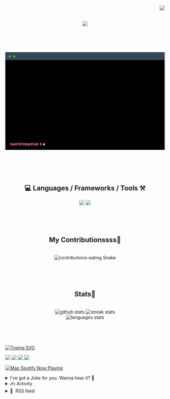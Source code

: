 <!-- VISITOR BADGE -->
<!-- https://github.com/hehuapei/visitor-badge -->

<img align="right" src="https://visitor-badge.laobi.icu/badge?page_id=mao1910.mao1910&left_color=%2379DAF9&right_color=%23FE6E96" />


<!-- TYPING SVG -->
<!-- https://github.com/DenverCoder1/readme-typing-svg -->

<h1 align="center">
    <img src="https://readme-typing-svg.herokuapp.com/?font=Righteous&size=35&center=true&vCenter=true&width=500&height=70&color=FE6E96&font=poppins&duration=5000&lines=Hi+There!+👋;+I'm+Mao!;" />
</h1>

<br/>

<!-- CODE/TERMINAL ABOUT ME -->
<h1 align="center">
<img src="./assets/terminal-5.gif" alt="Terminal" />
</h1>

<br/><br/><br/>


<!-- TECHNOLOGIES LOGOS -->
<!-- https://github.com/tandpfun/skill-icons -->

<h2 align="center">💻 Languages / Frameworks / Tools ⚒️</h2>
<div align="center">
    <img src="https://skillicons.dev/icons?i=javascript,typescript,angular,react,html,css,scss,bootstrap,cs,java,spring" />
    <img src="https://skillicons.dev/icons?i=flutter,firebase,supabase,mysql,git,github,gitlab,vscode,idea,maven,figma" />
</div>

<br/><br/><br/>


<!-- CONTRIBUTIONS SNAKE GAME -->
<!-- https://github.com/Platane/snk -->

<div align="center">
  <h2> My Contributionssss🐍 </h2>
  <br>
  <img alt="contributions-eating Snake" src="https://raw.githubusercontent.com/mao1910/mao1910/output/github-contribution-grid-snake.svg" />

  <!-- Four lines below suggested by Planate for Dark mode-->
  <picture>
  <source media="(prefers-color-scheme: dark)" srcset="github-snake-dark.svg" />
  <source media="(prefers-color-scheme: light)" srcset="github-snake.svg" />
  </picture>
  
  <br/><br/><br/>
</div>


<!-- GITHUB STATS -->
<!-- https://github.com/DenverCoder1/github-readme-streak-stats -->
<!-- https://github.com/anuraghazra/github-readme-stats -->
<!-- https://github-readme-stats-mao1910.vercel.app/ My own Vercel deployment-->

<h2 align="center"> Stats📝 </h2>
  <br>
<div align=center>
  <img width=429 src="https://github-readme-stats-mao1910.vercel.app/api?username=mao1910&count_private=true&show_icons=true&theme=dracula&rank_icon=github&hide=contribs&border_radius=10&border_color=79DAF9" alt="github stats"/>
  <img width=396 src="https://streak-stats.demolab.com/?user=mao1910&count_private=true&theme=dracula&currStreakNum=79DAF9&currStreakLabel=FE6E96&border_radius=10&border=79DAF9" alt="streak stats"/>
  <br/>
  <img src="https://github-readme-stats-mao1910.vercel.app/api/top-langs/?username=mao1910&layout=compact&theme=dracula&border_radius=10&size_weight=0.5&count_weight=0.5&border_color=79DAF9" alt="languages stats" />
</div>

<br/><br/><br/>


<!-- FOOTER -->
<!-- https://github.com/DenverCoder1/readme-typing-svg -->
<!-- https://readme-typing-svg.demolab.com/demo/ -->

<a href="https://git.io/typing-svg"><img src="https://readme-typing-svg.demolab.com?font=Poppins&pause=1000&color=FE6E96&width=535&lines=Thanks+for+dropping+by!;Feel+free+to+check+any+of+the+Socials+below+%F0%9F%91%87;Or+the+Joke+Of+The+Day+if+you're+down+for+a+giggle+%F0%9F%98%9D;Hope+to+see+you+again+%F0%9F%91%8A;Uh%3F+You're+still+here%3F;Well...+I'm+running+out+of+things+to+say...;Tell+you+what%2C+due+to+your+effort+and+perseverance%2C;I+shall+present+you+with+a+short+poem%3A;%22To+code%2C+or+not+to+code%2C+that+is+the+question%3A;Whether+'tis+nobler+in+the+IDE+to+debug;The+errors+and+issues+of+outrageous+software%2C;Or+to+take+up+the+keyboard+against+a+sea+of+bugs;And+by+coding%2C+end+them.%22;by+William+Shakespeare%2C+probably.+;Pretty+sure+that's+Hamlet's.;Alrighty%2C+this+has+been+fun.;But+I'll+restart+the+loop+now...+see+ya+soon!" alt="Typing SVG" /></a>


<!--  SOCIAL NETWORKS -->
<!-- https://github.com/alexandresanlim/Badges4-README.md-Profile -->

  <div> 
    <a href="https://www.linkedin.com/" target="_blank"><img src="https://img.shields.io/badge/-LinkedIn-%230077B5?style=for-the-badge&logo=linkedin&logoColor=white" target="_blank"></a> <!-- ADD LINKEDIN PROFILE -->
    <a href = "https://www.google.com"><img src="https://img.shields.io/badge/Portfolio-4285F4?style=for-the-badge&logo=Google-chrome&logoColor=white" target="_blank"></a> <!-- ADD PORTFOLIO WEBSITE -->
    <a href="https://discord.gg" target="_blank"><img src="https://img.shields.io/badge/Discord-7289DA?style=for-the-badge&logo=discord&logoColor=white" target="_blank"></a> <!-- ADD DISCORD -->
    <a href = "mao1910dev@gmail.com"><img src="https://img.shields.io/badge/Gmail-D14836?style=for-the-badge&logo=gmail&logoColor=white" target="_blank"></a>
  </div>


<!-- SPOTIFY PLAYING-->
<!-- https://github.com/novatorem/novatorem -->
<!-- https://spotify-now-playing-novatorem-git-main-mao1910.vercel.app/ My own Vercel deployment-->

[<img width=438px src="https://spotify-now-playing-git-main-mao1910.vercel.app//api/spotify/?border_color=FE6E96" alt="Mao Spotify Now Playing" />](https://open.spotify.com/user/31542et242zglhf42ydrtqgvuvde)


<!-- JOKE OF THE DAY -->
<!-- https://github.com/ABSphreak/readme-jokes -->
<!-- https://readme-jokes-git-master-mao1910.vercel.app/ My own Vercel deployment-->

<details>
<summary>I've got a Joke for you. Wanna hear it? 🙈</summary>

<br/>

 <tr>
 <td style="padding-top:4px"><img src = "https://readme-jokes-git-master-mao1910.vercel.app/api?&theme=dracula"></td>
 </tr>

</details>


<!-- ACTIVITY -->
<!-- https://github.com/jamesgeorge007/github-activity-readme -->


<details>
<summary>✍️ Activity</summary>

<br/>
<!-- START_SECTION:activity -->
<!--END_SECTION:activity-->

</details>


<!-- RSS FEED -->
<!-- https://github.com/gautamkrishnar/blog-post-workflow -->


<details>
<summary>📕 &nbsp;RSS feed</summary>

<br/>

<!-- BLOG-POST-LIST:START -->
 #### - [What's Behind the Excitement in the JavaScript Community about Bun.js?](https://dev.to/mitchiemt11/whats-behind-the-excitement-in-the-javascript-community-about-bunjs-2p4l) 
 <details><summary>Article</summary> <p>Howdy, folks!👋</p>

<p>Bun, a new JavaScript runtime that entered beta in July 2022, has generated significant buzz within the JavaScript community, v1.0 is out! Developers are enthusiastic about it for several reasons.</p>

<p><strong>What is Bun</strong><br>
Firstly, Bun is described as <strong>"a fast all-in-one JavaScript runtime"</strong> and is developed by Jarred Sumner using the Zig programming language. It joins the ranks of Deno.js and Node.js, but what sets it apart is its focus on delivering exceptional speed and enhanced complexity.</p>

<p><a href="https://res.cloudinary.com/practicaldev/image/fetch/s--wKxCBq9y--/c_limit%2Cf_auto%2Cfl_progressive%2Cq_auto%2Cw_800/https://dev-to-uploads.s3.amazonaws.com/uploads/articles/g02ppepuapdvvp7x9osu.png" class="article-body-image-wrapper"><img src="https://res.cloudinary.com/practicaldev/image/fetch/s--wKxCBq9y--/c_limit%2Cf_auto%2Cfl_progressive%2Cq_auto%2Cw_800/https://dev-to-uploads.s3.amazonaws.com/uploads/articles/g02ppepuapdvvp7x9osu.png" alt="Bun landing" width="800" height="369"></a></p>

<p>JavaScript has evolved significantly over the years, with features like ES modules and async/await that were not present when Node.js was initially created by Ryan Dahl in 2009. Dahl's own regrets about certain aspects of Node.js led to the development of Deno.js in 2020, built with Rust to address issues related to security, performance, and native TypeScript support. Despite Deno's advantages, it hasn't seen widespread adoption, partly due to the need for rewriting npm packages.</p>

<p>Bun, on the other hand, has sparked excitement for its high-speed performance and compatibility with Node.js, leading some to speculate that it could be a "Node-killer."</p>

<p><strong>How does Bun.js differ from Deno.js and Node.js?</strong></p>

<p><a href="https://res.cloudinary.com/practicaldev/image/fetch/s--FvU4vVMP--/c_limit%2Cf_auto%2Cfl_progressive%2Cq_66%2Cw_800/https://dev-to-uploads.s3.amazonaws.com/uploads/articles/75ugrnpogg9m0r05sbpy.gif" class="article-body-image-wrapper"><img src="https://res.cloudinary.com/practicaldev/image/fetch/s--FvU4vVMP--/c_limit%2Cf_auto%2Cfl_progressive%2Cq_66%2Cw_800/https://dev-to-uploads.s3.amazonaws.com/uploads/articles/75ugrnpogg9m0r05sbpy.gif" alt="thinking gif" width="370" height="300"></a></p>

<p>While Node.js, Deno.js, and Bun.js are all runtimes for JavaScript outside the browser, there are significant differences among them. Node.js is written in C++, Deno.js in Rust, and Bun.js in Zig. Bun.js leverages Zig's attributes, such as clear control flow and low-level memory control, to make it easier to write fast software.</p>

<p>In terms of performance, Bun.js stands out. It uses Webkit's JavaScriptCore engine, the same engine that powers Apple's Safari, for a "fast start," and benchmark results on its website show it consistently outperforming both Node.js and Deno.js by at least three times.</p>

<p><a href="https://res.cloudinary.com/practicaldev/image/fetch/s--u3kXvFs8--/c_limit%2Cf_auto%2Cfl_progressive%2Cq_auto%2Cw_800/https://dev-to-uploads.s3.amazonaws.com/uploads/articles/kuwpilbslff67d7vddzt.png" class="article-body-image-wrapper"><img src="https://res.cloudinary.com/practicaldev/image/fetch/s--u3kXvFs8--/c_limit%2Cf_auto%2Cfl_progressive%2Cq_auto%2Cw_800/https://dev-to-uploads.s3.amazonaws.com/uploads/articles/kuwpilbslff67d7vddzt.png" alt="bun stats" width="800" height="733"></a></p>

<p>Bun.js also supports TypeScript and simplifies the installation of packages from npm with its built-in npm manager, making it up to 20 times faster than Node.js. Additional features include an integrated SQLite3 client, web APIs like get and WebSocket, automatic loading of environment variables, and a built-in test runner.</p>

<p>Of the three runtimes, Bun.js excels in terms of performance, Deno.js is known for its security, and Node.js boasts the largest and most stable community.</p>

<p><strong>Will Bun.js actually make an impact on the ecosystem?</strong></p>

<p>The JavaScript ecosystem is indeed excited about Bun.js. The hype surrounding its release is significant, and JavaScript developers are eager to explore its exceptional speed and robust tooling for productivity. The Bun.js Discord server already has a thriving community of over 2000 members, indicating strong enthusiasm for this new technology.</p>

<p><strong>What's the future outlook for Bun.js, Node.js, and Deno.js</strong></p>

<p>JavaScript is here to stay, and Bun.js, Node.js, and Deno.js all have their roles in its future. Node.js, with its recent release of version 20, remains a staple in many businesses and startups, including giants like PayPal.</p>

<p>Deno.js is actively evolving and expanding, aiming to become a software-as-a-service (SaaS) platform for managing JavaScript runtime services.</p>

<p>While Bun.js shows promise, it's still in the early stages and has limited support, particularly on Windows where it requires Windows Subsystem for Linux to run. It's not yet suitable for production-ready software, and there's work to be done to mature it.</p>

<p>In conclusion, Bun.js has stirred up excitement in the JavaScript community with its promise of high-speed performance and innovative features, offering a compelling alternative to Node.js and Deno.js. Its future impact on the ecosystem remains to be seen, but it's clear that JavaScript developers are eager to embrace this new technology.</p>

<p><em>To get started with Bun.js and explore its capabilities, visit the <a href="https://bun.sh/">https://bun.sh/</a> website.</em></p>

<p>Until next time....</p>

<p><a href="https://res.cloudinary.com/practicaldev/image/fetch/s--zDvqImPQ--/c_limit%2Cf_auto%2Cfl_progressive%2Cq_auto%2Cw_800/https://dev-to-uploads.s3.amazonaws.com/uploads/articles/635leop2yy7cry2zv3n7.jpeg" class="article-body-image-wrapper"><img src="https://res.cloudinary.com/practicaldev/image/fetch/s--zDvqImPQ--/c_limit%2Cf_auto%2Cfl_progressive%2Cq_auto%2Cw_800/https://dev-to-uploads.s3.amazonaws.com/uploads/articles/635leop2yy7cry2zv3n7.jpeg" alt="cheers" width="561" height="360"></a></p>

 </details> 
 <hr /> 

 #### - [How to Build a Passkey Login Page with React](https://dev.to/vdelitz/how-to-build-a-passkey-login-page-with-react-16jl) 
 <details><summary>Article</summary> <h2>
  
  
  1. Introduction
</h2>

<p>In this blog post, we’ll be walking through the process of building a sample application with passkey authentication using React. We’ll cover how to embed the Corbado web component and implement passkey login functionality for a seamless user experience.</p>

<p>If you want to see the finished code, please have a look at our <a href="https://github.com/corbado/example-passkeys-react">sample application repository on GitHub</a>.</p>

<p>The result looks as follows:</p>

<p><a href="https://res.cloudinary.com/practicaldev/image/fetch/s--sp89y2lo--/c_limit%2Cf_auto%2Cfl_progressive%2Cq_auto%2Cw_800/https://dev-to-uploads.s3.amazonaws.com/uploads/articles/tg0lf9lfm0tpqu6rtwz8.png" class="article-body-image-wrapper"><img src="https://res.cloudinary.com/practicaldev/image/fetch/s--sp89y2lo--/c_limit%2Cf_auto%2Cfl_progressive%2Cq_auto%2Cw_800/https://dev-to-uploads.s3.amazonaws.com/uploads/articles/tg0lf9lfm0tpqu6rtwz8.png" alt="Passkey Login Page" width="800" height="253"></a></p>

<h2>
  
  
  2. Prerequisites
</h2>

<p>This tutorial assumes basic familiarity with React, HTML, CSS and JavaScript. Let’s dive in! Moreover, you need to have Node and NPM installed on your machine.‍</p>

<h2>
  
  
  3. Repository structure
</h2>

<p>Let’s first discuss the structure of our project (<a href="https://github.com/corbado/example-passkeys-react">full GitHub repo</a>):</p>


<div class="ltag_gist-liquid-tag">
  
</div>


<p>The rest of the files of this project can be ignored for the purpose of this tutorial.‍</p>

<h2>
  
  
  4. Set up the React project
</h2>

<p>In the following, we explain step-by-step what needs to be done to successfully set up the React project.</p>

<p>Let’s start out by initializing a new React project. In this tutorial, we’re using React version 18.2.0:</p>

<p><code>npx create-react-app react-example<br>
</code><br>
If you’re asked to proceed, click “Yes”. Then execute:</p>

<p><code>cd react-example<br>
</code><br>
If you run</p>

<p><code>npm start<br>
</code><br>
the sample skeleton application starts at <a href="http://localhost:3000:">http://localhost:3000:</a></p>

<p><a href="https://res.cloudinary.com/practicaldev/image/fetch/s--t08XUOFe--/c_limit%2Cf_auto%2Cfl_progressive%2Cq_auto%2Cw_800/https://dev-to-uploads.s3.amazonaws.com/uploads/articles/w6t7ebiahvmum8z1fl16.png" class="article-body-image-wrapper"><img src="https://res.cloudinary.com/practicaldev/image/fetch/s--t08XUOFe--/c_limit%2Cf_auto%2Cfl_progressive%2Cq_auto%2Cw_800/https://dev-to-uploads.s3.amazonaws.com/uploads/articles/w6t7ebiahvmum8z1fl16.png" alt="React skeleton" width="800" height="368"></a></p>
<h2>
  
  
  5. Set up the Corbado web component for passkey authentication
</h2>
<h3>
  
  
  5.1 Set up your Corbado account and project
</h3>

<p>Visit the <a href="https://app.corbado.com/signin#register">Corbado developer panel</a> to sign up and create your account (you’ll see the passkey sign-up in action here!).</p>

<p><a href="https://res.cloudinary.com/practicaldev/image/fetch/s--F-ePE7yP--/c_limit%2Cf_auto%2Cfl_progressive%2Cq_auto%2Cw_800/https://dev-to-uploads.s3.amazonaws.com/uploads/articles/64tbxytwwbcdbh0u0l6m.png" class="article-body-image-wrapper"><img src="https://res.cloudinary.com/practicaldev/image/fetch/s--F-ePE7yP--/c_limit%2Cf_auto%2Cfl_progressive%2Cq_auto%2Cw_800/https://dev-to-uploads.s3.amazonaws.com/uploads/articles/64tbxytwwbcdbh0u0l6m.png" alt="Corbado developer panel" width="800" height="357"></a></p>

<p>In the appearing project wizard, select “Integration guide”. Then, select “Web app” as type of app and afterward select “No existing users” as we’re building a new app from scratch. Moreover, providing some details regarding your frontend and backend tech stack as well as the main goal you want to achieve with Corbado helps us to customize and smooth your developer experience.</p>

<p>Then, jump over to the <a href="https://app.corbado.com/app/getting-started/integration-guide">integration guide</a> that helps to set up all required settings.</p>

<p><a href="https://res.cloudinary.com/practicaldev/image/fetch/s--B1hgdJ-r--/c_limit%2Cf_auto%2Cfl_progressive%2Cq_auto%2Cw_800/https://dev-to-uploads.s3.amazonaws.com/uploads/articles/2meg9e2x0mljpz2mvsk2.png" class="article-body-image-wrapper"><img src="https://res.cloudinary.com/practicaldev/image/fetch/s--B1hgdJ-r--/c_limit%2Cf_auto%2Cfl_progressive%2Cq_auto%2Cw_800/https://dev-to-uploads.s3.amazonaws.com/uploads/articles/2meg9e2x0mljpz2mvsk2.png" alt="Integration guide" width="800" height="541"></a></p>

<p>In step 1, we need to define a new authorized origin, which is <a href="http://localhost:3000">http://localhost:3000</a> in the case of our React application (you can give it any name you want, e.g. “local”).</p>

<p><a href="https://res.cloudinary.com/practicaldev/image/fetch/s--kEGZkW8f--/c_limit%2Cf_auto%2Cfl_progressive%2Cq_auto%2Cw_800/https://dev-to-uploads.s3.amazonaws.com/uploads/articles/5mw2iylu0w847e7eub9f.png" class="article-body-image-wrapper"><img src="https://res.cloudinary.com/practicaldev/image/fetch/s--kEGZkW8f--/c_limit%2Cf_auto%2Cfl_progressive%2Cq_auto%2Cw_800/https://dev-to-uploads.s3.amazonaws.com/uploads/articles/5mw2iylu0w847e7eub9f.png" alt="Add authorized origin" width="800" height="505"></a></p>

<p>In this example, the creation of an API secret is optional. You would need it if you want to request protected user data from the Corbado backend or use Corbado’s session management for protecting your own resources.</p>

<p>Next, we set the Application URL, Redirect URL and Relying Party ID to the following values (see explanation below):</p>

<p><a href="https://res.cloudinary.com/practicaldev/image/fetch/s--F2J2t-If--/c_limit%2Cf_auto%2Cfl_progressive%2Cq_auto%2Cw_800/https://dev-to-uploads.s3.amazonaws.com/uploads/articles/wgx9y5hocpilg86i6fdw.png" class="article-body-image-wrapper"><img src="https://res.cloudinary.com/practicaldev/image/fetch/s--F2J2t-If--/c_limit%2Cf_auto%2Cfl_progressive%2Cq_auto%2Cw_800/https://dev-to-uploads.s3.amazonaws.com/uploads/articles/wgx9y5hocpilg86i6fdw.png" alt="Application URL Redirect URL Relying Party ID" width="800" height="405"></a></p>

<p>Application URL: Provide the URL where you embedded the web component, here: <a href="http://localhost:3000">http://localhost:3000</a><br>
Redirect URL: Provide the URL your app should redirect to after successful authentication and which gets sent a short-term session cookie, here: <a href="http://localhost:3000/profile">http://localhost:3000/profile</a><br>
Relying Party ID: Provide the domain (no protocol, no port and no path) where passkeys should be bound to, here: localhost<br>
The last two steps in the integration guide (“Add Corbado session management and protect your routes” and “Start using passkeys”) will be covered below.‍</p>
<h3>
  
  
  5.2 Embed the web component in the frontend
</h3>

<p>Now, let’s jump back to the code we created from step 4.</p>

<p>Then, we need to install the web component:</p>

<p><code>npm i @corbado/webcomponent<br>
</code><br>
Next, we create a .env file where we put in the Corbado project ID:</p>


<div class="ltag_gist-liquid-tag">
  
</div>


<p>Then, we add a new file Home.js. This file contains the sign up / login web component. As HTML attribute “project-id”, we past the project ID from the developer panel into the .env file and read it from there.</p>

<p>Optionally, you can modify the styling (via CSS classes) and text / behavior (via the developer panel or via HTML attributes).‍</p>

<p>Moreover, we install the “react-router-dom” package.</p>

<p><code>npm i react-router-dom<br>
</code><br>
Then, we add routing to index.js:</p>


<div class="ltag_gist-liquid-tag">
  
</div>


<p>Restart your React web app (via npm start) and open <a href="http://localhost:3000">http://localhost:3000</a> in the browser. You should see the following screen with the Corbado web component to sign up and log in:</p>

<p><a href="https://res.cloudinary.com/practicaldev/image/fetch/s--JSIVHfOy--/c_limit%2Cf_auto%2Cfl_progressive%2Cq_auto%2Cw_800/https://dev-to-uploads.s3.amazonaws.com/uploads/articles/paj5v0jkdj7y5cwk9im6.png" class="article-body-image-wrapper"><img src="https://res.cloudinary.com/practicaldev/image/fetch/s--JSIVHfOy--/c_limit%2Cf_auto%2Cfl_progressive%2Cq_auto%2Cw_800/https://dev-to-uploads.s3.amazonaws.com/uploads/articles/paj5v0jkdj7y5cwk9im6.png" alt="Passkey Login Page" width="800" height="253"></a></p>

<p>‍</p>

<h3>
  
  
  5.3 Set up the profile page
</h3>

<p>After successful authentication, the Corbado web component redirects the user to the provided Redirect URL (<a href="https://localhost:3000/profile">https://localhost:3000/profile</a>). This page renders basic user information (user ID and email) and provides a button to logout. Create a Profile.js file and add the following code:</p>


<div class="ltag_gist-liquid-tag">
  
</div>


<p>Also adapt index.js to provide adequate routing:</p>


<div class="ltag_gist-liquid-tag">
  
</div>


<p>This page has content that should only be visible to authenticated users. Therefore, we use Corbado session management in the code above.‍</p>

<h3>
  
  
  5.4 Start using passkeys
</h3>

<p>If everything is set up and installed, run the application with</p>

<p><code>npm start<br>
</code><br>
You should see the following screen:</p>

<p><a href="https://res.cloudinary.com/practicaldev/image/fetch/s--p8LPUgew--/c_limit%2Cf_auto%2Cfl_progressive%2Cq_auto%2Cw_800/https://dev-to-uploads.s3.amazonaws.com/uploads/articles/6eovqgijbnt9wvu0gk68.png" class="article-body-image-wrapper"><img src="https://res.cloudinary.com/practicaldev/image/fetch/s--p8LPUgew--/c_limit%2Cf_auto%2Cfl_progressive%2Cq_auto%2Cw_800/https://dev-to-uploads.s3.amazonaws.com/uploads/articles/6eovqgijbnt9wvu0gk68.png" alt="Passkey Login Page" width="800" height="450"></a></p>

<p>After successful sign up / login, you see the profile page:</p>

<p>![Passkey Profile Page(<a href="https://dev-to-uploads.s3.amazonaws.com/uploads/articles/g0i6w7ztyqpqw0h5qia7.png">https://dev-to-uploads.s3.amazonaws.com/uploads/articles/g0i6w7ztyqpqw0h5qia7.png</a>)</p>

<p>‍</p>

<h2>
  
  
  6. Conclusion
</h2>

<p>This tutorial showed how easy it is to add passwordless authentication with passkeys to a React app using Corbado. Besides the passkey-first authentication, Corbado provides simple session management, that we used for a retrieval of basic user data. If you want to read more about how you can leverage Corbado’s session management to retrieve backend data, please check out our documentation <a href="https://docs.corbado.com/sessions/overview">here </a>or if you want to add Corbado to your existing app with existing users, please see our documentation <a href="https://docs.corbado.com/products/corbado-connect">here</a>.</p>

 </details> 
 <hr /> 

 #### - [Maximizing Efficiency and Savings: A Guide to Optimizing Amazon Redshift](https://dev.to/luxacademy/maximizing-efficiency-and-savings-a-guide-to-optimizing-amazon-redshift-3ddl) 
 <details><summary>Article</summary> <p><a href="https://res.cloudinary.com/practicaldev/image/fetch/s--KsfxSjpj--/c_limit%2Cf_auto%2Cfl_progressive%2Cq_auto%2Cw_800/https://dev-to-uploads.s3.amazonaws.com/uploads/articles/fsua77i6345opv9ybeko.png" class="article-body-image-wrapper"><img src="https://res.cloudinary.com/practicaldev/image/fetch/s--KsfxSjpj--/c_limit%2Cf_auto%2Cfl_progressive%2Cq_auto%2Cw_800/https://dev-to-uploads.s3.amazonaws.com/uploads/articles/fsua77i6345opv9ybeko.png" alt="Image description" width="800" height="396"></a></p>

<p><strong>Amazon Redshift</strong> serves as a robust data warehousing service that assumes a pivotal role in the management of large-scale data analytics for organizations.</p>

<p>As a data engineer, your interaction with AWS Redshift becomes indispensable if your company prefers it as the data warehousing technology, or if your organization has embraced it as the central data lakehouse tool to leverage the combined advantages of a data lake and warehouse within a unified platform.</p>

<p>To fully exploit the capabilities of Redshift while concurrently managing costs and ensuring the efficiency of query performance, optimization becomes imperative. </p>

<p>In this article, we will delve into a set of strategies designed to assist you in optimizing Amazon Redshift for both cost-effectiveness and query performance. This endeavor will not only result in cost savings for your organization but also enhance query speed, benefiting you as a developer.</p>

<p><strong>We will be discussing several strategies, including:</strong></p>

<ol>
<li>Data Modeling</li>
<li>Data Loading</li>
<li>Compression</li>
<li>Query Optimization</li>
<li>Concurrency Scaling</li>
<li>Workload Management (WLM)</li>
<li>Partitioning</li>
<li>Vacuuming and Analyzing</li>
<li>Monitoring and Alerts</li>
<li>Redshift Spectrum</li>
<li>Redshift Advisor and Reserved Instances </li>
<li>Regular Review and Optimization</li>
</ol>

<h3>
  
  
  <strong>1). Data Modeling</strong>
</h3>

<p>The foundation of effective Redshift optimization begins with smart data modeling decisions:</p>

<ul>
<li>Data Distribution and Sort Keys: The choice of data distribution style (even, key, or all) and sort keys for your tables can significantly impact query performance. It's essential to select these attributes thoughtfully based on your specific needs.</li>
<li>Normalization vs. Denormalization: Evaluate your query patterns to decide whether to normalize or denormalize your data. Normalization conserves storage space, while denormalization can enhance query performance. Your choice should align with your unique requirements.</li>
</ul>

<h3>
  
  
  <strong>2). Data Loading</strong>
</h3>

<p>Efficient data loading processes are crucial for Redshift optimization:</p>

<ul>
<li>COPY Command: Utilize the COPY command for bulk data loading instead of INSERT operations. It is not only faster but also more cost-effective, particularly when dealing with substantial data volumes.</li>
<li>Amazon S3 Staging: Consider using Amazon S3 as a staging area for data loading. This approach simplifies the process and reduces load times, enhancing overall efficiency.</li>
</ul>

<h3>
  
  
  <strong>3). Compression</strong>
</h3>

<p>Optimizing storage with proper compression techniques can lead to substantial savings and improved query performance:</p>

<ul>
<li>Compression Encodings: Employ suitable compression encodings for columns to save storage costs and boost query performance. Selecting the right encodings is key to success.</li>
<li>ANALYZE Command: Run the ANALYZE command periodically to update statistics. This aids the query planner in making informed decisions regarding data distribution and compression.</li>
</ul>

<h3>
  
  
  <strong>4). Query Optimization</strong>
</h3>

<p>Fine-tuning your queries can significantly impact performance:</p>

<ul>
<li>EXPLAIN Command: Use the EXPLAIN command to analyze query plans and identify performance bottlenecks. This helps in pinpointing areas that require optimization.</li>
<li>Column Selection: Avoid using SELECT * in queries; instead, explicitly list the columns you need. This reduces unnecessary data transfer and computation.</li>
<li>Minimize DISTINCT and ORDER BY: Minimize the use of DISTINCT and ORDER BY clauses, as they can be computationally expensive. Use them only when necessary.</li>
</ul>

<h3>
  
  
  <strong>5). Concurrency Scaling</strong>
</h3>

<p>Efficiently managing query concurrency is vital:</p>

<ul>
<li>Automatic Concurrency Scaling: Enable automatic concurrency scaling to handle query load spikes without sacrificing performance.</li>
<li>Custom Concurrency Settings: Adjust concurrency scaling settings based on your workload and requirements, striking the right balance between cost and performance.</li>
</ul>

<h3>
  
  
  <strong>6). Workload Management (WLM)</strong>
</h3>

<p>Effectively allocate resources among different query workloads:</p>

<ul>
<li>WLM Queues: Utilize WLM queues to distribute resources efficiently. Set appropriate memory and concurrency values for each queue to optimize both cost and performance.</li>
</ul>

<h3>
  
  
  <strong>7). Partitioning</strong>
</h3>

<p>For large tables with specific query patterns, partitioning is a game-changer:</p>

<ul>
<li>Table Partitioning: Implement table partitioning if you frequently query specific date ranges or subsets of data. This enhances query performance and reduces costs.</li>
</ul>

<h3>
  
  
  <strong>8). Vacuuming and Analyzing</strong>
</h3>

<p>Maintenance tasks are essential for long-term optimization:</p>

<ul>
<li>VACUUM and ANALYZE: Regularly run the VACUUM and ANALYZE commands to reclaim storage space and keep statistics up-to-date, ensuring peak performance.</li>
</ul>

<h3>
  
  
  <strong>9). Monitoring and Alerts</strong>
</h3>

<p>Stay proactive with monitoring and alert systems:</p>

<ul>
<li>Monitoring Tools: Implement monitoring and set up alerts to track query performance and resource utilization. Services like Amazon CloudWatch can be invaluable for this purpose.</li>
</ul>

<h3>
  
  
  <strong>10). Redshift Spectrum</strong>
</h3>

<p>Leverage Redshift Spectrum for cost-effective data querying:</p>

<ul>
<li>Amazon S3 Integration: Consider using Redshift Spectrum to query data stored in Amazon S3 directly, especially for historical or less-frequently accessed data. This can significantly reduce storage costs
.</li>
</ul>

<h3>
  
  
  <strong>11) Redshift Advisor and Reserved Instances</strong>
</h3>

<p>Utilize built-in tools for guidance and cost savings:</p>

<ul>
<li>
<strong>Redshift Advisor:</strong> Take advantage of the Redshift Advisor tool, which provides recommendations for optimizing your cluster's performance and cost-efficiency.</li>
<li>
<strong>Reserved Instances (RIs):</strong> If your Redshift usage is steady, consider purchasing Reserved Instances to lower your per-hour costs, providing predictability and savings.</li>
</ul>

<h3>
  
  
  <strong>12). Regular Review and Optimization</strong>
</h3>

<p>Continuous improvement is the key to success:</p>

<ul>
<li>
<strong>Performance and Cost Metrics:</strong> Regularly review your cluster's performance and cost metrics to identify opportunities for optimization. Adapting to changing needs is crucial.</li>
</ul>

<h3>
  
  
  <strong>Conclusion</strong>
</h3>

<p>Optimizing Amazon Redshift for cost and query performance is not a one-time task but rather an <strong>ongoing journey</strong> that requires a deep understanding of your data, workload, and business objectives. By implementing the strategies mentioned in this article and staying vigilant, you can continuously fine-tune your Redshift cluster to strike the right balance between cost savings and efficient data analytics. This iterative process ensures that your organization maximizes the benefits of this powerful data warehousing service, adapting to evolving needs and extracting valuable insights from your data.</p>

 </details> 
 <hr /> 

 #### - [4 Open-Source Technologies Every True Full-Stack Developer Should Master](https://dev.to/rigdev/4-open-source-technologies-every-true-full-stack-developer-should-master-33e9) 
 <details><summary>Article</summary> <p>Full-stack development is a constantly evolving, dynamic field with new tools and technologies. Developers often find themselves in pursuit of the best resources to streamline their workflow and build exceptional applications. From the frontend user interface to the backend server logic and all the data management in between, the task can seem daunting, and using the right set of tools makes all the difference. There are multiple frameworks and tools with different capabilities for every part of full-stack applications, and choosing the proper set helps simplify and streamline the development process.</p>

<p>In this article, we'll explore a powerful set of open-source frameworks and tools that can be a go-to option for a number of applications when building fully functional, full-stack projects.</p>

<p><a href="https://res.cloudinary.com/practicaldev/image/fetch/s--GwEzGfdG--/c_limit%2Cf_auto%2Cfl_progressive%2Cq_66%2Cw_800/https://dev-to-uploads.s3.amazonaws.com/uploads/articles/1p5gi8esxt2w8te6nq53.gif" class="article-body-image-wrapper"><img src="https://res.cloudinary.com/practicaldev/image/fetch/s--GwEzGfdG--/c_limit%2Cf_auto%2Cfl_progressive%2Cq_66%2Cw_800/https://dev-to-uploads.s3.amazonaws.com/uploads/articles/1p5gi8esxt2w8te6nq53.gif" alt="Darth Full Stack" width="400" height="171"></a></p>

<p>The 4 technologies that we will discuss in this article are:</p>

<ol>
<li>React.js for Frontend Development</li>
<li>Golang for Backend Development</li>
<li>PostgreSQL for the Database layer</li>
<li>Rig.dev for DevOps/Deployment</li>
</ol>

<p>DevOps/Deployment has been added to expand the role of a full-stack developer within the entire development lifecycle.</p>

<h2>
  
  
  Frontend with Reactjs
</h2>

<p>React.js, developed and maintained by Meta (formerly Facebook), is an open-source JavaScript library for building user interfaces. React's component-based architecture sets it apart, which allows developers to break down user interfaces into reusable and encapsulated components. This approach fosters modular development and efficient rendering.</p>

<p>One of the great things about Reactjs is its popularity and community support. One will find a wealth of resources, tutorials, and third-party libraries to enhance your React projects, and it's also one of the most versatile front-end frameworks.</p>

<p><strong>Use Cases and Examples</strong></p>

<ul>
<li>Single-Page Applications (SPAs): React's component-based architecture is perfect for building SPAs, where dynamic content updates are essential.</li>
<li>Progressive Web Apps (PWAs): React can create PWAs that provide a native app-like experience in the browser.</li>
<li>Interactive User Interfaces: React simplifies the development of complex UIs with interactive elements, such as forms, dashboards, and real-time data displays.</li>
</ul>

<p><strong>Benefits of React.js:</strong></p>

<ul>
<li>Component-Based Architecture: React's component-based approach encourages code reusability and maintainability by breaking user interfaces into reusable building blocks.</li>
<li>Virtual DOM: React's virtual DOM minimizes browser updates, resulting in faster performance and a smoother user experience.</li>
<li>One-Way Data Flow: React's unidirectional data flow simplifies data management and enhances application predictability and testability.</li>
</ul>

<h2>
  
  
  Backend with Golang
</h2>

<p>Go, often referred to as Golang is an open-source, statically typed programming language created by Google. While not a traditional backend framework, Go is known for its efficiency, simplicity, and robust standard library, making it an excellent choice for building server-side applications.</p>

<p><strong>Primary Functionalities</strong></p>

<ul>
<li>Concurrency: Go's built-in concurrency primitives, like goroutines and channels, make writing highly concurrent and efficient backend code easy.</li>
<li>Networking: Go provides robust networking support, making it suitable for building network-related applications, including network protocols, servers, and clients.</li>
<li>Web Frameworks: Go has web frameworks like Gin and Echo that simplify building robust web services with routing, middleware support, and more.</li>
</ul>

<p><strong>Benefits of Golang:</strong></p>

<ul>
<li>Simplicity and Readability: Go's clean and minimalistic syntax promotes code readability and reduces unnecessary complexity. It encourages good coding practices and makes code easier to understand and maintain.</li>
<li>Concurrency Support: Go provides built-in support for concurrency with goroutines and channels, making it efficient for concurrent and parallel programming.</li>
<li>Strongly Typed and Statically Checked: It is statically typed, which means variable types are checked simultaneously, ensuring code reliability and reducing runtime errors.</li>
<li>Cross-Platform Compatibility: Go is highly portable and compiles machine code, allowing developers to create cross-platform applications for various operating systems.</li>
</ul>

<h2>
  
  
  Database layer with PostgreSQL
</h2>

<p>PostgreSQL, often called Postgres, is an open-source relational database management system (RDBMS) known for its reliability and extensibility. It supports various data types, including JSON, and offers advanced features such as indexing, replication, and partitioning.</p>

<p>It is an ancient database management system and can be integrated with programming languages like Java, C, C++, etc. This feature allows developers to have customized functions.</p>

<p><strong>Features of PostgreSQL:</strong></p>

<ul>
<li>ACID Compliance: PostgreSQL is fully ACID-compliant, ensuring data integrity and reliability, even in complex transactional scenarios.</li>
<li>Advanced Indexing: PostgreSQL provides various indexing methods, including B-tree, hash, and GiST (Generalized Search Tree), allowing developers to optimize queries for multiple data types.</li>
<li>Concurrency Control: PostgreSQL can handle concurrent access because of its Multi-Version Concurrency Control (MVCC) system. This means that multiple users can access and modify data without conflicts.</li>
</ul>

<p><strong>Benefits of using PostgreSQL:</strong></p>

<ul>
<li>Rich features and extensions: Robust features of PostgreSQL, like Multi-Version Concurrency Control (MVCC), recovery, granular access controls, tablespaces, asynchronous replication, nested transactions, and a refined query planner/optimizer make it stand out from other databases.</li>
<li>Reliability and standards compliance: The large base of open source contributors lends it a built-in community support network. It's highly fault-tolerant, and since it's an ancient db, troubleshooting is also easy.</li>
<li>Easy to use: You only need a little training before getting your hands dirty on PostgreSQL. It's pretty easy to learn.</li>
</ul>

<h2>
  
  
  DevOps/Deployment on Kubernetes with Rig.dev
</h2>

<p>Kubernetes has become the de facto standard for how modern companies scale their applications. Developers interact with Kubernetes in one of two ways: either they are exposed to Kubernetes themselves either natively through something like Helm and Terraform, or they are working with an abstraction layer that takes control of the entire cluster, leaving no room to go out of the box without fragile external dependencies.</p>

<p>While the former gives flexibility for complex solutions, it enforces a high learning curve with no abstractions. The latter, on the other hand, removes the flexibility that is often needed when scaling or building complex solutions.</p>

<p>This is where Rig.dev comes into the picture!</p>

<p>Rig.dev is an open-source application platform for Kubernetes, designed to eliminate its inherent complexities. It seeks to empower developers with a developer-friendly deployment engine that simplifies rolling out, managing, debugging, and scaling applications on Kubernetes. With features like Capsules and Rollouts, a slick Dashboard, and a CLI for terminal operations, Rig.dev aims to provide developers with powerful and intuitive tools.</p>

<p>Rig.dev is not just another platform; it's the vision for the future of application development. It promises an application platform that evolves with your needs, all while ensuring the freedom to choose and transition between any cloud provider that supports Kubernetes.</p>

<p><strong>Features of Rig.dev:</strong></p>

<ul>
<li>Capsules: Rig.dev comes with a deployment engine that wraps resources in what we call <em>Capsules</em>. A Capsule contains a bundle of resources that will be deployed as a unit.</li>
<li>Rollouts: Deployments of a build to a specific environment and network configuration. Rollouts are immutable and are used to manage the lifecycle of the application.</li>
<li>Dashboard and CLI compatible: Rig.dev provides a Dashboard that easily lets developers work with Application resources and the CLI where all operations are available.</li>
</ul>

<p><strong>Benefits of Rig.dev:</strong></p>

<ul>
<li>Capsules and Rollouts are modern takes on developer-friendly abstractions.</li>
<li>Deploy well-configured applications in Kubernetes without the complexity.</li>
<li>CI/CD pipelines that seamlessly integrate with GitHub Actions.</li>
<li>Having both Dashboard and CLI increases the development experience.</li>
</ul>

<h2>
  
  
  We'd love your support
</h2>

<p><a href="https://res.cloudinary.com/practicaldev/image/fetch/s--4-MplMEJ--/c_limit%2Cf_auto%2Cfl_progressive%2Cq_66%2Cw_800/https://dev-to-uploads.s3.amazonaws.com/uploads/articles/2voispvdhhinda8cng55.gif" class="article-body-image-wrapper"><img src="https://res.cloudinary.com/practicaldev/image/fetch/s--4-MplMEJ--/c_limit%2Cf_auto%2Cfl_progressive%2Cq_66%2Cw_800/https://dev-to-uploads.s3.amazonaws.com/uploads/articles/2voispvdhhinda8cng55.gif" alt="Join us" width="640" height="640"></a></p>

<p>We are not done building yet, but we would love your support on <strong><a href="http://go.rig.dev/devto/4-open-source-technologies-to-master/github">Github</a></strong>.</p>

<p>Also, please join our <strong><a href="http://go.rig.dev/devto/4-open-source-technologies-to-master/discord">Discord Channel</a></strong> to share feedback, report bugs, suggest features, and stay tuned for future updates.</p>

 </details> 
 <hr /> 

 #### - [Mastering Test-Driven Development (TDD) with C# Examples](https://dev.to/bakatsiasgeorge/title-mastering-test-driven-development-tdd-with-c-examples-5fk4) 
 <details><summary>Article</summary> <h2>
  
  
  Introduction
</h2>

<p>In the dynamic realm of software development, the pursuit of impeccable code, devoid of pesky bugs, is the ultimate quest. Yet, this journey is fraught with challenges, particularly as projects grow in complexity. This is where Test-Driven Development (TDD) emerges as your stalwart companion. In this comprehensive article, we will delve into TDD, unravel its merits, explore how to wield it proficiently with C# (complete with authentic code illustrations), and importantly, navigate the intricacies of requirements and what precisely should be tested. We will scrutinize the facets of your software that warrant testing, with practical examples spanning functionality, data types, boundaries, UI, security, performance, integration, and more. Additionally, we will examine the role of Docker in facilitating an optimal testing environment setup.</p>

<h2>
  
  
  The TDD Ballet
</h2>

<p>What exactly does TDD entail? Envision TDD as a choreographed dance, with you as the choreographer:</p>

<p>Step 1 Craft a Test: Picture building a calculator. Initially, you formulate a test case that articulates your code's intended behavior. It resembles composing the dance steps.<br>
</p>

<div class="highlight js-code-highlight">
<pre class="highlight plaintext"><code>[Test]
public void TestAddition()
{
    Calculator calculator = new Calculator();
    int result = calculator.Add(2, 3);
    Assert.AreEqual(5, result);
}

</code></pre>

</div>



<p>Step 2 Craft the Code: Subsequently, you script the code, ensuring it aligns with the aspirations of your test. This phase equates to instructing your dancers in the steps.<br>
</p>

<div class="highlight js-code-highlight">
<pre class="highlight plaintext"><code>public class Calculator
{
    public int Add(int a, int b)
    {
        return a + b;
    }
}

</code></pre>

</div>



<p>Step 3 Execute the Test: It's time to evaluate whether your code performs the dance flawlessly. Execute the tests and verify that they passed as expected.<br>
</p>

<div class="highlight js-code-highlight">
<pre class="highlight plaintext"><code>$ dotnet test

</code></pre>

</div>



<p>Step 4 Refine: If the dance seems somewhat lacking in elegance, you can fine-tune it. Polish your code to make it sleeker, swifter, or more efficient. However, remember the golden rule: don't disrupt what's already working.<br>
</p>

<div class="highlight js-code-highlight">
<pre class="highlight plaintext"><code>public class Calculator
{
    public int Add(int a, int b)
    {
        if (a &lt; 0)
        {
            throw new ArgumentException("Input must be non-negative", nameof(a));
        }
        return a + b;
    }
}

</code></pre>

</div>



<p>Step 5 Repeat: Continuously iterate through these steps for each new segment of the dance you intend to teach.</p>

<h2>
  
  
  Why TDD Triumphs
</h2>

<p>TDD isn't just a dance; it's a dance-off where victory is guaranteed.</p>

<p>Improved code quality: TDD can unveil any missing specifications of the feature you are developing and help find bugs early in the development cycle.</p>

<p>Painless Maintenance: Your code becomes a breeze to maintain. Farewell to those late-night debugging expeditions.</p>

<p>Swift Troubleshooting: If something falters, your tests pinpoint the trouble spot. No more sifting through code like a detective in a labyrinth.</p>

<p>Regression Resilience: Armed with an array of tests, you can confidently introduce fresh moves without disarraying the old ones.</p>

<p>Living Documentation: Your tests materialize as a cheat sheet for your code. Everyone comprehends what to expect in the dance.</p>

<p>Team Harmony: TDD fosters cohesion among your team, developers and testers.</p>

<h2>
  
  
  What Warrants Testing in TDD
</h2>

<p>Now, let's now address the most basic question: What should be subjected to testing in TDD? Here is a thorough analysis of your software's components that demand close examination, along with real-world examples:</p>

<p>Functionality Testing: This represents the very essence of TDD. You assess whether your code executes its designated functions. For instance, if you consider designing a calculator you should test against the addition function.<br>
</p>

<div class="highlight js-code-highlight">
<pre class="highlight plaintext"><code>// Illustration: Functionality Testing - Calculator's Addition
[Test]
public void TestAddition()
{
    Calculator calculator = new Calculator();
    int result = calculator.Add(2, 3);
    Assert.AreEqual(5, result);
}

</code></pre>

</div>



<p>Data Type Testing: Validating data types for accuracy is essential. Ensure that the variables, inputs, and outputs you use correspond to the appropriate data type and size. This strategy works as a prevention towards data-related errors.<br>
</p>

<div class="highlight js-code-highlight">
<pre class="highlight plaintext"><code>// Illustration: Data Type Testing - Verification of Integer Data Type
[Test]
public void TestIntegerDataType()
{
    int number = 42;
    Assert.IsInstanceOfType(number, typeof(int));
}

</code></pre>

</div>



<p>Edge Cases and Boundaries: Probe the extremities. Investigate the outcomes when you present the smallest or largest conceivable values. For instance, if your calculator can process integers, examine its behavior with the most minuscule and colossal integers.<br>
</p>

<div class="highlight js-code-highlight">
<pre class="highlight plaintext"><code>// Illustration: Edge Cases and Boundaries - Adding one to int.MaxValue should throw an OverflowException
[Test]
public void AddingOneToIntMaxValueThrowsOverflowException()
{
    int maxValue = int.MaxValue;

    Assert.Throws&lt;OverflowException&gt;(() =&gt;
    {
        int result = checked(maxValue + 1);
    });
}

</code></pre>

</div>



<p>UI Testing with Gherkin and SpecFlow: UI testing assumes paramount importance for assuring the seamless functionality of your application's user interface. Tools such as Gherkin and SpecFlow provide a framework to draft human-readable scenarios.<br>
</p>

<div class="highlight js-code-highlight">
<pre class="highlight plaintext"><code>Scenario: Successful User Login
    Given the user navigates to the login page
    When they input valid credentials
    And click the login button
    Then they should be directed to the dashboard

</code></pre>

</div>



<p>Security Testing: Security should never be an afterthought. Investigate vulnerabilities such as SQL injection, cross-site scripting (XSS), and authentication flaws. Specialized security testing frameworks can ferret out and mitigate these risks.<br>
</p>

<div class="highlight js-code-highlight">
<pre class="highlight plaintext"><code>// Illustration: Security Testing - Prevention of SQL Injection
[Test]
public void TestSQLInjectionPrevention()
{
    // Simulate a SQL injection attempt
    string userInput = "'; DROP TABLE Users; --";
    bool isSafe = SecurityHelper.IsInputSafe(userInput);
    Assert.IsTrue(isSafe);
}

</code></pre>

</div>



<p>Performance and Benchmark Testing: Evaluation of your software's performance is crucial as it grows. How quickly is it able to work? Can it handle an abundance of users or data? Tools for performance testing shed light on these questions.<br>
</p>

<div class="highlight js-code-highlight">
<pre class="highlight plaintext"><code>// Illustration: Performance and Benchmark Testing - Evaluation of Response Time
[Benchmark]
public void MeasureResponseTime()
{
    PerformanceTester tester = new PerformanceTester();
    double responseTime = tester.MeasureResponseTime();
    Assert.IsTrue(responseTime &lt; 100); // Response time should be under 100 milliseconds
}

</code></pre>

</div>



<p>Integration Testing: Examine the interactions between the various parts of your software. This is especially important for complex systems with several interrelated components.<br>
</p>

<div class="highlight js-code-highlight">
<pre class="highlight plaintext"><code>// Illustration: Integration Testing - API Integration Assessment
public void TestApiIntegration()
{
    ApiClient apiClient = new ApiClient();
    ApiResponse response = apiClient.Get("https://someApi.aa/Getdata");
    Assert.AreEqual(200, response.StatusCode);
}

</code></pre>

</div>



<p>Regression Testing: As you introduce novel features or rectify defects, it's imperative to ascertain that the existing functionality remains unaffected. Execute regression tests to apprehend unintended side effects.</p>

<h2>
  
  
  Conclusion
</h2>

<p>In summary, Test-Driven Development (TDD) is your reliable ally in the realm of coding. It empowers you to create robust, bug-free software by putting tests at the forefront of your development process. With C# as your platform and a deep understanding of what aspects should undergo testing, you have the tools to engineer high-quality software. So, get ready to embark on your path to software excellence through TDD, where meticulous testing leads the way to success!</p>

 </details> 
 <hr /> 
<!-- BLOG-POST-LIST:END -->
</table>
</details>


<!-- TODO
Change the 3stats boxes around, possibly two on top and one on bottom
Fix RSSfeed
Fix Spotify Playlists
Fix Socials [Portfolio, Discord, Linkedin]
In the future, add Public Repositories of Selected Projects
-->
